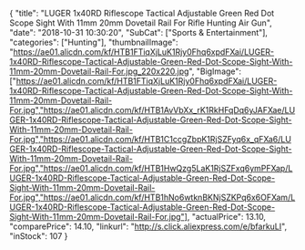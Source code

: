 {
	"title": "LUGER 1x40RD Riflescope Tactical Adjustable Green Red Dot Scope Sight With 11mm 20mm Dovetail Rail For Rifle Hunting Air Gun",
	"date": "2018-10-31 10:30:20",
	"SubCat": ["Sports & Entertainment"],
	"categories": ["Hunting"],
	"thumbnailImage": "https://ae01.alicdn.com/kf/HTB1FTiqXjLuK1Rjy0Fhq6xpdFXai/LUGER-1x40RD-Riflescope-Tactical-Adjustable-Green-Red-Dot-Scope-Sight-With-11mm-20mm-Dovetail-Rail-For.jpg_220x220.jpg",
	"BigImage": ["https://ae01.alicdn.com/kf/HTB1FTiqXjLuK1Rjy0Fhq6xpdFXai/LUGER-1x40RD-Riflescope-Tactical-Adjustable-Green-Red-Dot-Scope-Sight-With-11mm-20mm-Dovetail-Rail-For.jpg","https://ae01.alicdn.com/kf/HTB1AvVbXx_rK1RkHFqDq6yJAFXae/LUGER-1x40RD-Riflescope-Tactical-Adjustable-Green-Red-Dot-Scope-Sight-With-11mm-20mm-Dovetail-Rail-For.jpg","https://ae01.alicdn.com/kf/HTB1C1ccgZbpK1RjSZFyq6x_qFXa6/LUGER-1x40RD-Riflescope-Tactical-Adjustable-Green-Red-Dot-Scope-Sight-With-11mm-20mm-Dovetail-Rail-For.jpg","https://ae01.alicdn.com/kf/HTB1HwQzg5LaK1RjSZFxq6ymPFXap/LUGER-1x40RD-Riflescope-Tactical-Adjustable-Green-Red-Dot-Scope-Sight-With-11mm-20mm-Dovetail-Rail-For.jpg","https://ae01.alicdn.com/kf/HTB1hNo6wtknBKNjSZKPq6x6OFXam/LUGER-1x40RD-Riflescope-Tactical-Adjustable-Green-Red-Dot-Scope-Sight-With-11mm-20mm-Dovetail-Rail-For.jpg"],
	"actualPrice": 13.10,
	"comparePrice": 14.10,
	"linkurl": "http://s.click.aliexpress.com/e/bfarkuLI",
	"inStock": 107
}
